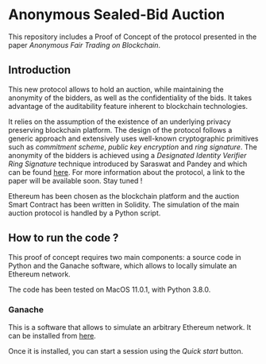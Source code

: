 # Anonymous Sealed-Bid Auction
This repository includes a Proof of Concept of the protocol presented in the paper 
*Anonymous Fair Trading on Blockchain*.

## Introduction
This new protocol allows to hold an auction, while maintaining the anonymity of the bidders, 
as well as the confidentiality of the bids. It takes advantage of the auditability feature inherent to 
blockchain technologies.

It relies on the assumption of the existence of an underlying privacy preserving blockchain platform. 
The design of the protocol follows a generic approach and extensively uses well-known cryptographic primitives such as
*commitment scheme*, *public key encryption* and *ring signature*. The anonymity of the bidders is achieved using a 
*Designated Identity Verifier Ring Signature* technique introduced by Saraswat and 
Pandey and which can be found [here](https://link.springer.com/chapter/10.1007%2F978-3-319-16295-9_19). 
For more information about the protocol, a link to the paper will be available soon. Stay tuned !

Ethereum has been chosen as the blockchain platform and the auction Smart Contract has been written in Solidity.
The simulation of the main auction protocol is handled by a Python script.

## How to run the code ?
This proof of concept requires two main components: a source code in Python and the Ganache software, 
which allows to locally simulate an Ethereum network. 

The code has been tested on MacOS 11.0.1, with Python 3.8.0.

### Ganache

This is a software that allows to simulate an arbitrary Ethereum network. It can be installed from 
[here](https://www.trufflesuite.com/ganache).

Once it is installed, you can start a session using the *Quick start* button.
